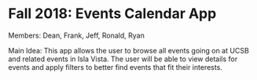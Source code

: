 # Fall 2018: Events Calendar App

Members: Dean, Frank, Jeff, Ronald, Ryan

Main Idea: This app allows the user to browse all events going on at UCSB and related events in Isla Vista.
The user will be able to view details for events and apply filters to better find events that fit their interests.
